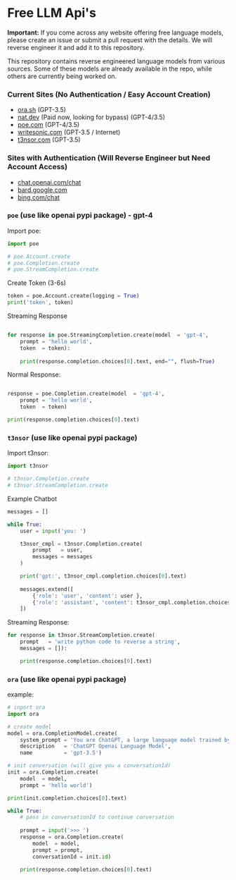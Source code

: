 # Free LLM Api's

**Important:** If you come across any website offering free language models, please create an issue or submit a pull request with the details. We will reverse engineer it and add it to this repository.

This repository contains reverse engineered language models from various sources. Some of these models are already available in the repo, while others are currently being worked on.

### Current Sites (No Authentication / Easy Account Creation)

- [ora.sh](https://ora.sh) (GPT-3.5)
- [nat.dev](https://nat.dev) (Paid now, looking for bypass) (GPT-4/3.5)
- [poe.com](https://poe.com) (GPT-4/3.5)
- [writesonic.com](https://writesonic.com) (GPT-3.5 / Internet)
- [t3nsor.com](https://t3nsor.com) (GPT-3.5)

### Sites with Authentication (Will Reverse Engineer but Need Account Access)

- [chat.openai.com/chat](https://chat.openai.com/chat)
- [bard.google.com](https://bard.google.com)
- [bing.com/chat](https://bing.com/chat)

### `poe` (use like openai pypi package) - gpt-4

Import poe:

```python
import poe

# poe.Account.create
# poe.Completion.create
# poe.StreamCompletion.create
```

Create Token (3-6s)
```python
token = poe.Account.create(logging = True)
print('token', token)
```

Streaming Response
```python

for response in poe.StreamingCompletion.create(model  = 'gpt-4',
    prompt = 'hello world',
    token  = token):
    
    print(response.completion.choices[0].text, end="", flush=True)
```

Normal Response:
```python

response = poe.Completion.create(model  = 'gpt-4',
    prompt = 'hello world',
    token  = token)

print(response.completion.choices[0].text)    
```     






### `t3nsor` (use like openai pypi package)   

Import t3nsor:

```python
import t3nsor

# t3nsor.Completion.create
# t3nsor.StreamCompletion.create
```

Example Chatbot
```python
messages = []

while True:
    user = input('you: ')

    t3nsor_cmpl = t3nsor.Completion.create(
        prompt   = user,
        messages = messages
    )

    print('gpt:', t3nsor_cmpl.completion.choices[0].text)
    
    messages.extend([
        {'role': 'user', 'content': user }, 
        {'role': 'assistant', 'content': t3nsor_cmpl.completion.choices[0].text}
    ])
```

Streaming Response:

```python
for response in t3nsor.StreamCompletion.create(
    prompt   = 'write python code to reverse a string',
    messages = []):

    print(response.completion.choices[0].text)
```

### `ora` (use like openai pypi package)   

example: 
```python
# inport ora
import ora

# create model
model = ora.CompletionModel.create(
    system_prompt = 'You are ChatGPT, a large language model trained by OpenAI. Answer as concisely as possible',
    description   = 'ChatGPT Openai Language Model',
    name          = 'gpt-3.5')

# init conversation (will give you a conversationId)
init = ora.Completion.create(
    model  = model,
    prompt = 'hello world')

print(init.completion.choices[0].text)

while True:
    # pass in conversationId to continue conversation
    
    prompt = input('>>> ')
    response = ora.Completion.create(
        model  = model,
        prompt = prompt,
        conversationId = init.id)
    
    print(response.completion.choices[0].text)
```







